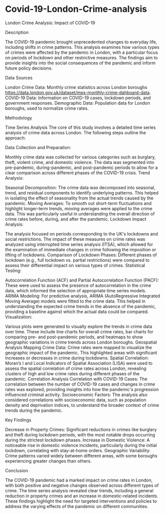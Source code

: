 # Covid-19-London-Crime-analysis

London Crime Analysis: Impact of COVID-19

Description

The COVID-19 pandemic brought unprecedented changes to everyday life, including shifts in crime patterns. This analysis examines how various types of crimes were affected by the pandemic in London, with a particular focus on periods of lockdown and other restrictive measures. The findings aim to provide insights into the social consequences of the pandemic and inform future policy decisions.

Data Sources

London Crime Data: Monthly crime statistics across London boroughs https://data.london.gov.uk/dataset/mps-monthly-crime-dahboard-data. COVID-19 Data: Information on COVID-19 cases, lockdown periods, and government responses. Demographic Data: Population data for London boroughs, used to normalize crime rates.

Methodology

Time Series Analysis The core of this study involves a detailed time series analysis of crime data across London. The following steps outline the approach:

Data Collection and Preparation:

Monthly crime data was collected for various categories such as burglary, theft, violent crime, and domestic violence. The data was segmented into pre-pandemic, during-pandemic, and post-pandemic periods to allow for a clear comparison across different phases of the COVID-19 crisis. Trend Analysis:

Seasonal Decomposition: The crime data was decomposed into seasonal, trend, and residual components to identify underlying patterns. This helped in isolating the effect of seasonality from the actual trends caused by the pandemic. Moving Averages: To smooth out short-term fluctuations and highlight longer-term trends, moving averages were applied to the crime data. This was particularly useful in understanding the overall direction of crime rates before, during, and after the pandemic. Lockdown Impact Analysis:

The analysis focused on periods corresponding to the UK's lockdowns and social restrictions. The impact of these measures on crime rates was analyzed using interrupted time series analysis (ITSA), which allowed for the examination of immediate changes in crime following the imposition or lifting of lockdowns. Comparison of Lockdown Phases: Different phases of lockdown (e.g., full lockdown vs. partial restrictions) were compared to assess their differential impact on various types of crimes. Statistical Testing:

Autocorrelation Function (ACF) and Partial Autocorrelation Function (PACF): These were used to assess the presence of autocorrelation in the crime data, which informed the selection of appropriate time series models. ARIMA Modeling: For predictive analysis, ARIMA (AutoRegressive Integrated Moving Average) models were fitted to the crime data. This helped in understanding the expected crime trends in the absence of the pandemic, providing a baseline against which the actual data could be compared. Visualization:

Various plots were generated to visually explore the trends in crime data over time. These include line charts for overall crime rates, bar charts for comparing pre- and post-pandemic periods, and heatmaps to show geographic variations in crime trends across London boroughs. Geospatial Analysis Mapping Crime Data: Crime rates were mapped to visualize the geographic impact of the pandemic. This highlighted areas with significant increases or decreases in crime during lockdowns. Spatial Correlation: Moran’s I and Local Indicators of Spatial Association (LISA) were used to assess the spatial correlation of crime rates across London, revealing clusters of high and low crime rates during different phases of the pandemic. Correlation Analysis Correlation with COVID-19 Cases: The correlation between the number of COVID-19 cases and changes in crime rates was explored, providing insights into how the pandemic's progression influenced criminal activity. Socioeconomic Factors: The analysis also considered correlations with socioeconomic data, such as population density and deprivation indices, to understand the broader context of crime trends during the pandemic.

Key Findings

Decrease in Property Crimes: Significant reductions in crimes like burglary and theft during lockdown periods, with the most notable drops occurring during the strictest lockdown phases. Increase in Domestic Violence: A noticeable rise in domestic violence incidents, particularly during the initial lockdown, correlating with stay-at-home orders. Geographic Variability: Crime patterns varied widely between different areas, with some boroughs experiencing greater changes than others.

Conclusion

The COVID-19 pandemic had a marked impact on crime rates in London, with both positive and negative changes observed across different types of crime. The time series analysis revealed clear trends, including a general reduction in property crimes and an increase in domestic-related incidents. These findings highlight the need for targeted interventions and policies to address the varying effects of the pandemic on different communities.
